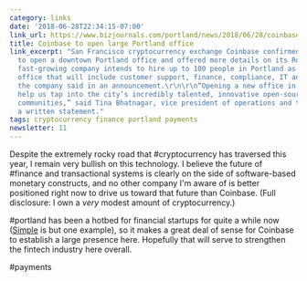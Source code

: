 ```yaml
---
category: links
date: '2018-06-28T22:34:15-07:00'
link_url: https://www.bizjournals.com/portland/news/2018/06/28/coinbase-confirms-portland-office-plans-to-hire-up.html
title: Coinbase to open large Portland office
link_excerpt: "San Francisco cryptocurrency exchange Coinbase confirmed its plans
  to open a downtown Portland office and offered more details on its Rose City plans.\r\n\r\nThe
  fast-growing company intends to hire up to 100 people in Portland as part of an
  office that will include customer support, finance, compliance, IT and human resources,
  the company said in an announcement.\r\n\r\n“Opening a new office in Portland will
  help us tap into the city’s incredibly talented, innovative open-source and blockchain
  communities,” said Tina Bhatnagar, vice president of operations and technology in
  a written statement."
tags: cryptocurrency finance portland payments
newsletter: 11
---
```


Despite the extremely rocky road that #cryptocurrency has traversed this year, I remain very bullish on this technology. I believe the future of #finance and transactional systems is clearly on the side of software-based monetary constructs, and no other company I'm aware of is better positioned right now to drive us toward that future than Coinbase. (Full disclosure: I own a _very_ modest amount of cryptocurrency.)

#portland has been a hotbed for financial startups for quite a while now ([Simple](https://www.simple.com) is but one example), so it makes a great deal of sense for Coinbase to establish a large presence here. Hopefully that will serve to strengthen the fintech industry here overall.

#payments